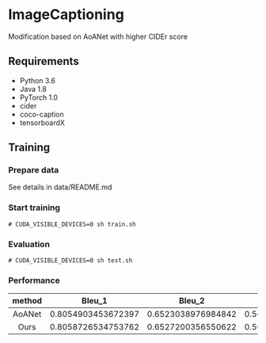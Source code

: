 # ImageCaptioning
Modification based on AoANet with higher CIDEr score

## Requirements
* Python 3.6
* Java 1.8
* PyTorch 1.0
* cider
* coco-caption
* tensorboardX

## Training

### Prepare data
See details in data/README.md <br>

### Start training
```
# CUDA_VISIBLE_DEVICES=0 sh train.sh
```

### Evaluation
```
# CUDA_VISIBLE_DEVICES=0 sh test.sh
```

### Performance
| method | Bleu_1 | Bleu_2 | Bleu_3 | Bleu_4 | METEOR | ROUGE_L | CIDEr |
|:-----:|---|---|---|---|---|---|---|
|AoANet|0.8054903453672397|0.6523038976984842|0.5096621263772566|0.39140307771618477|0.29011216375635934|0.5890369750273199|1.2892294296245852|
|Ours|0.8058726534753762|0.6527200356550622|0.5095779998314923|0.39176873009761093|0.29022030127786064|0.5891619079505703|1.2919884683604208|

